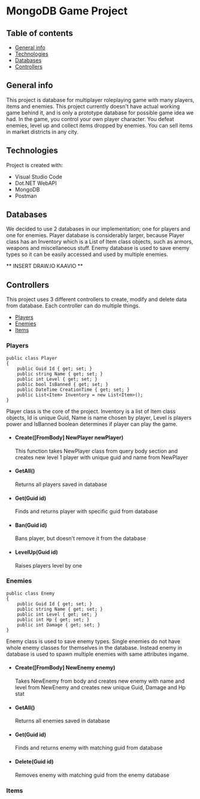 # MongoDB Game Project

## Table of contents
* [General info](#general-info)
* [Technologies](#technologies)
* [Databases](#databases)
* [Controllers](#controllers)

## General info
This project is database for multiplayer roleplaying game with many players, items and enemies. This project currently doesn't have actual working game behind it, and is only a prototype database for possible game idea we had. In the game, you control your own player character. You defeat enemies, level up and collect items dropped by enemies. You can sell items in market districts in any city. 
	
## Technologies
Project is created with:
* Visual Studio Code
* Dot.NET WebAPI
* MongoDB
* Postman

## Databases
We decided to use 2 databases in our implementation; one for players and one for enemies. Player database is considerably larger, because Player class has an Inventory which is a List of Item class objects, such as armors, weapons and miscellaneous stuff. Enemy database is used to save enemy types so it can be easily accessed and used by multiple enemies. 

** INSERT DRAW.IO KAAVIO **

## Controllers
This project uses 3 different controllers to create, modify and delete data from database. Each controller can do multiple things.
* [Players](#players)
* [Enemies](#enemies)
* [Items](#items)

### Players
```
public class Player
{   
    public Guid Id { get; set; }
    public string Name { get; set; }
    public int Level { get; set; }
    public bool IsBanned { get; set; }
    public DateTime CreationTime { get; set; }
    public List<Item> Inventory = new List<Item>();
}
```
Player class is the core of the project. Inventory is a list of Item class objects, Id is unique Guid, Name is name chosen by player, Level is players power and IsBanned boolean determines if player can play the game. 
* #### Create([FromBody] NewPlayer newPlayer)
	This function takes NewPlayer class from query body section and creates new level 1 player with unique guid and name from NewPlayer
* #### GetAll()
	Returns all players saved in database
* #### Get(Guid id)
	Finds and returns player with specific guid from database
* #### Ban(Guid id)
	Bans player, but doesn't remove it from the database
* #### LevelUp(Guid id)
	Raises players level by one

### Enemies
```
public class Enemy
{
    public Guid Id { get; set; }
    public string Name { get; set; }
    public int Level { get; set; }
    public int Hp { get; set; }
    public int Damage { get; set; }
}
```
Enemy class is used to save enemy types. Single enemies do not have whole enemy classes for themselves in the database. Instead enemy in database is used to spawn multiple enemies with same attributes ingame.
* #### Create([FromBody] NewEnemy enemy)
	Takes NewEnemy from body and creates new enemy with name and level from NewEnemy and creates new unique Guid, Damage and Hp stat
* #### GetAll()
	Returns all enemies saved in database
* #### Get(Guid id)
	Finds and returns enemy with matching guid from database
* #### Delete(Guid id)
	Removes enemy with matching guid from the enemy database

### Items


